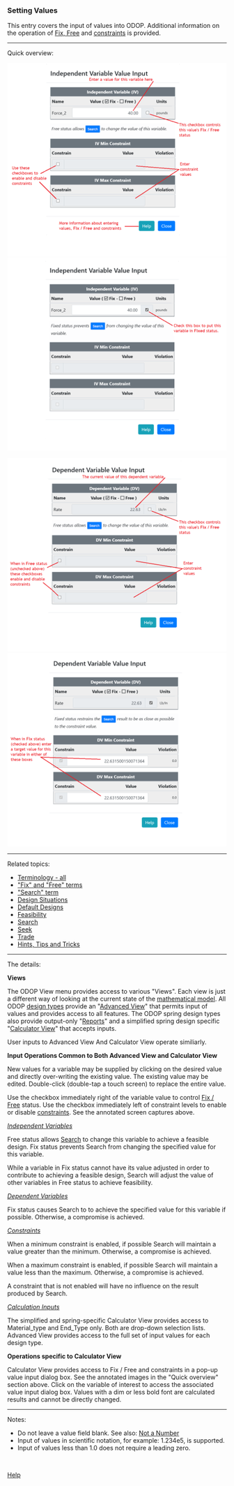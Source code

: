 ### Setting Values   

This entry covers the input of values into ODOP. 
Additional information on the operation of [Fix, Free](terminology#fix) and [constraints](terminology#constraints) is provided.   
___   

Quick overview:

![Free independent variable value input dialog box](./png/ValInpDlgIndepFreeNoted.png "Free independent variable value input dialog box")   
![Fixed independent variable value input dialog box](./png/ValInpDlgIndepFixNoted.png "Fixed independent variable value input dialog box")   

![Free dependent variable value input dialog box](./png/ValInpDlgDepFreeNoted.png "Free dependent variable value input dialog box")   
![Fixed dependent variable value input dialog box](./png/ValInpDlgDepFixNoted.png "Fixed Dependent variable value input dialog box")   

___   

Related topics:

* [Terminology - all](terminology)
* ["Fix" and "Free" terms](terminology#fix)
* ["Search" term](terminology#search)
* [Design Situations](designSituations)
* [Default Designs](defaultDesigns)
* [Feasibility](feasibility)
* [Search](search)
* [Seek](seek)
* [Trade](trade)
* [Hints, Tips and Tricks](htt)   

___   

The details:

**Views**

The ODOP View menu provides access to various "Views". 
Each view is just a different way of looking at the current state of the [mathematical model](terminology#mathModel). 
All ODOP [design types](terminology#designTypes) provide an "[Advanced View](menus#ViewAdvanced)" 
that permits input of values and provides access to all features.
The ODOP spring design types also provide output-only "[Reports](menus#ViewReports)" and 
a simplified spring design specific "[Calculator View](menus#ViewCalculator)" that accepts inputs.

User inputs to Advanced View And Calculator View operate similiarly.   

**Input Operations Common to Both Advanced View and Calculator View**

New values for a variable may be supplied by clicking on the desired value and directly over-writing the existing value. 
The existing value may be edited. 
Double-click (double-tap a touch screen) to replace the entire value.  

Use the checkbox immediately right of the variable value to control [Fix / Free](terminology#fix) status. 
Use the checkbox immediately left of constraint levels to enable or disable [constraints](terminology#constraints). 
See the annotated screen captures above. 

_[Independent Variables](terminology#independentVar)_

Free status allows [Search](terminology#search) to change this variable to achieve a feasible design. 
Fix status prevents Search from changing the specified value for this variable.  

While a variable in Fix status cannot have its value adjusted 
in order to contribute to achieving a feasible design, 
Search will adjust the value of other variables in Free status to achieve feasibility. 

_[Dependent Variables](terminology#dependentVar)_

Fix status causes Search to to achieve the specified value for this variable if possible.
Otherwise, a compromise is achieved.

_[Constraints](terminology#constraints)_

When a minimum constraint is enabled, if possible Search will maintain a value greater than the minimum.
Otherwise, a compromise is achieved.

When a maximum constraint is enabled, if possible Search will maintain a value less than the maximum.
Otherwise, a compromise is achieved.   

A constraint that is not enabled will have no influence on the result produced by Search.   

_[Calculation Inputs](terminology#calcInputs)_

The simplified and spring-specific Calculator View provides access to Material\_type and End\_Type only. 
Both are drop-down selection lists. 
Advanced View provides access to the full set of input values for each design type.   

**Operations specific to Calculator View**  

Calculator View provides access to Fix / Free and constraints in a pop-up value input dialog box. 
See the annotated images in the "Quick overview" section above. 
Click on the variable of interest to access the associated value input dialog box. 
Values with a dim or less bold font are calculated results and cannot be directly changed.   

___   

Notes:   
 - Do not leave a value field blank.  See also: [Not a Number](htt#nan)
 - Input of values in scientific notation, for example: 1.234e5, is supported.
 - Input of values less than 1.0 does not require a leading zero. 
 
&nbsp;   

[Help](./)
